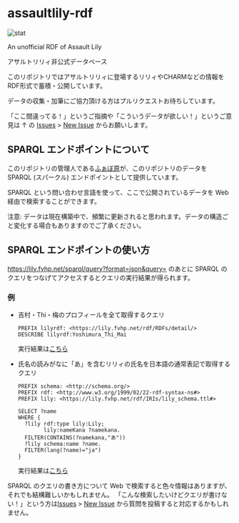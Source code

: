 # assaultlily-rdf
![stat](https://img.shields.io/badge/dynamic/json?label=データ数&query=%24.results.bindings%5B%3A1%5D.stat.value&url=https%3A%2F%2Flily.fvhp.net%2Fsparql%2Fquery%3Fformat%3Djson%26query%3DPREFIX%2520lily%253A%2520%253Chttps%253A%252F%252Flily.fvhp.net%252Frdf%252FIRIs%252Flily_schema.ttl%2523%253E%250D%250APREFIX%2520rdf%253A%2520%253Chttp%253A%252F%252Fwww.w3.org%252F1999%252F02%252F22-rdf-syntax-ns%2523%253E%250D%250ASELECT%2520%28group_concat%28concat%28%2527%2520%2527%252C%2520str%28%253Fcnt%29%252C%2520%2527%2520%2527%252C%2520if%28contains%28str%28%253Fo%29%252C%2520%2522Lily%2522%29%252C%2520%2522Lilie%2522%252C%2520strafter%28str%28%253Fo%29%252C%2520str%28lily%253A%29%29%29%252C%2520%2527s%2527%29%253B%2520separator%253D%2527%252C%2527%29%2520as%2520%253Fstat%29%250D%250AWHERE%2520%257B%2520%250D%250A%2520%2520SELECT%2520%253Fo%2520%28COUNT%28%253Fs%29%2520AS%2520%253Fcnt%29%250D%250A%2520%2520WHERE%2520%257B%250D%250A%2520%2520%2520%2520%253Fs%2520rdf%253Atype%2520%253Fo.%250D%250A%2520%2520%2520%2520FILTER%28%253Fo%2520IN%2520%28lily%253ALily%252C%2520lily%253ACharm%252C%2520lily%253ALegion%29%29%250D%250A%2520%2520%257D%250D%250A%2520%2520GROUP%2520BY%2520%253Fo%250D%250A%257D)

An unofficial RDF of Assault Lily

アサルトリリィ非公式データベース

このリポジトリではアサルトリリィに登場するリリィやCHARMなどの情報をRDF形式で蓄積・公開しています。

データの収集・加筆にご協力頂ける方はプルリクエストお待ちしています。

「ここ間違ってる！」というご指摘や「こういうデータが欲しい！」というご意見は ↑ の [Issues](https://github.com/fvh-P/assaultlily-rdf/issues) > [New Issue](https://github.com/fvh-P/assaultlily-rdf/issues/new) からお願いします。

## SPARQL エンドポイントについて

このリポジトリの管理人である[ふぁぼ原](https://twitter.com/fvhP_)が、このリポジトリのデータを SPARQL (スパークル) エンドポイントとして提供しています。

SPARQL という問い合わせ言語を使って、ここで公開されているデータを Web 経由で検索することができます。

注意: データは現在構築中で、頻繁に更新されると思われます。データの構造ごと変化する場合もありますのでご了承ください。

## SPARQL エンドポイントの使い方
https://lily.fvhp.net/sparql/query?format=json&query=
のあとに SPARQL のクエリをつなげてアクセスするとクエリの実行結果が得られます。

### 例

- 吉村・Thi・梅のプロフィールを全て取得するクエリ
  ```sample1.ttl
  PREFIX lilyrdf: <https://lily.fvhp.net/rdf/RDFs/detail/>
  DESCRIBE lilyrdf:Yoshimura_Thi_Mai
  ```
  実行結果は[こちら](https://lily.fvhp.net/sparql/query?format=json&query=PREFIX%20lilyrdf%3A%20%3Chttps%3A%2F%2Flily.fvhp.net%2Frdf%2FRDFs%2Fdetail%2F%3E%0D%0ADESCRIBE%20lilyrdf%3AYoshimura_Thi_Mai)

- 氏名の読みがなに「あ」を含むリリィの氏名を日本語の通常表記で取得するクエリ
  ```sample2.ttl
  PREFIX schema: <http://schema.org/>
  PREFIX rdf: <http://www.w3.org/1999/02/22-rdf-syntax-ns#>
  PREFIX lily: <https://lily.fvhp.net/rdf/IRIs/lily_schema.ttl#>

  SELECT ?name
  WHERE {
    ?lily rdf:type lily:Lily;
          lily:nameKana ?namekana.
    FILTER(CONTAINS(?namekana,"あ"))
    ?lily schema:name ?name.
    FILTER(lang(?name)="ja")
  }
  ```
  実行結果は[こちら](https://lily.fvhp.net/sparql/query?format=json&query=PREFIX%20schema%3A%20%3Chttp%3A%2F%2Fschema.org%2F%3E%0D%0APREFIX%20rdf%3A%20%3Chttp%3A%2F%2Fwww.w3.org%2F1999%2F02%2F22-rdf-syntax-ns%23%3E%0D%0APREFIX%20lily%3A%20%3Chttps%3A%2F%2Flily.fvhp.net%2Frdf%2FIRIs%2Flily_schema.ttl%23%3E%0D%0ASELECT%20%3Fname%0D%0AWHERE%20%7B%0D%0A%20%20%3Flily%20rdf%3Atype%20lily%3ALily%3B%0D%0A%20%20%20%20%20%20%20%20lily%3AnameKana%20%3Fnamekana.%0D%0A%20%20FILTER(CONTAINS(%3Fnamekana%2C%22%E3%81%82%22))%0D%0A%20%20%3Flily%20schema%3Aname%20%3Fname.%0D%0A%20%20FILTER(lang(%3Fname)%3D%22ja%22)%0D%0A%7D%0D%0A)

SPARQL のクエリの書き方について Web で検索すると色々情報はありますが、それでも結構難しいかもしれません。
「こんな検索したいけどクエリが書けない！」という方は[Issues](https://github.com/fvh-P/assaultlily-rdf/issues) > [New Issue](https://github.com/fvh-P/assaultlily-rdf/issues/new) から質問を投稿すると対応するかもしれません。
